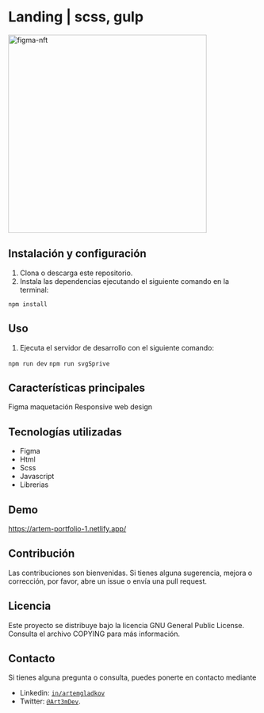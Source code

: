 # Landing | scss, gulp

<img src="https://github.com/instak1ll/nft-landing/assets/63525176/e81a07d3-2a59-4491-a761-f269543f4c47" alt="figma-nft" style="width: 400px">

## Instalación y configuración

1. Clona o descarga este repositorio.
2. Instala las dependencias ejecutando el siguiente comando en la terminal:

`npm install`

## Uso

1. Ejecuta el servidor de desarrollo con el siguiente comando:

`npm run dev`
`npm run svgSprive`

## Características principales

Figma maquetación
Responsive web design

## Tecnologías utilizadas

- Figma
- Html
- Scss
- Javascript
- Librerias

## Demo

https://artem-portfolio-1.netlify.app/

## Contribución

Las contribuciones son bienvenidas. Si tienes alguna sugerencia, mejora o corrección, por favor, abre un issue o envía una pull request.

## Licencia

Este proyecto se distribuye bajo la licencia GNU General Public License. Consulta el archivo COPYING para más información.

## Contacto

Si tienes alguna pregunta o consulta, puedes ponerte en contacto mediante

- Linkedin: [`in/artemgladkov`](https://www.linkedin.com/in/artemgladkov/)
- Twitter: [`@Art3mDev`](https://twitter.com/Art3mDev).
